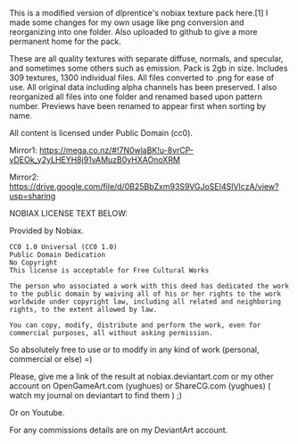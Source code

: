 This is a modified version of dlprentice's nobiax texture pack here.[1] I made some changes for my own usage like png conversion and reorganizing into one folder. Also uploaded to github to give a more permanent home for the pack.

These are all quality textures with separate diffuse, normals, and specular, and sometimes some others such as emission.
Pack is 2gb in size. Includes 309 textures, 1300 individual files. All files converted to .png for ease of use. All original data including alpha channels has been preserved. I also reorganized all files into one folder and renamed based upon pattern number. Previews have been renamed to appear first when sorting by name.

All content is licensed under Public Domain (cc0).

Mirror1: https://mega.co.nz/#!7N0wlaBK!u-8vrCP-vDEOk_y2yLHEYH8j91vAMuzB0yHXAOnoXRM

Mirror2: https://drive.google.com/file/d/0B25BbZxm93S9VGJoSEI4SlVIczA/view?usp=sharing

NOBIAX LICENSE TEXT BELOW:

Provided by Nobiax.

	CC0 1.0 Universal (CC0 1.0)
	Public Domain Dedication
	No Copyright
	This license is acceptable for Free Cultural Works
	
	The person who associated a work with this deed has dedicated the work to the public domain by waiving all of his or her rights to the work worldwide under copyright law, including all related and neighboring rights, to the extent allowed by law.
	
	You can copy, modify, distribute and perform the work, even for commercial purposes, all without asking permission.

So absolutely free to use or to modify in any kind of work (personal, commercial or else) =)

Please, give me a link of the result at nobiax.deviantart.com or my other account on OpenGameArt.com (yughues) or ShareCG.com (yughues)
( watch my journal on deviantart to find them ) ;)

Or on Youtube.

For any commissions details are on my DeviantArt account.
